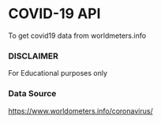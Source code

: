# COVID-19 API
To get covid19 data from worldmeters.info 

### DISCLAIMER
For Educational purposes only

### Data Source
https://www.worldometers.info/coronavirus/